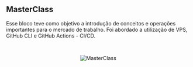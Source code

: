 ## MasterClass

Esse bloco teve como objetivo a introdução de conceitos e operações importantes para o mercado de trabalho. 
Foi abordado a utilização de VPS, GitHub CLI e GitHub Actions - CI/CD.

<br>

<p align="center">
  <img src="" alt="MasterClass"/>
</p>
